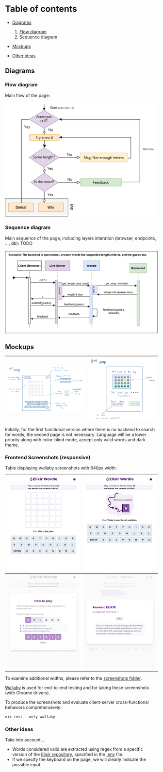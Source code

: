 # Table of contents

- [Diagrams](#diagrams)
  1. [Flow diagram](#flow-diagram)
  2. [Sequence diagram](#sequence-diagram)

- [Mockups](#mockups)
- [Other ideas](#other-ideas)

## Diagrams

### Flow diagram

Main flow of the page:

![Flow Diagram](/docs/images/diagrams/flow_diagram.png)

### Sequence diagram

Main sequence of the page, including layers interation (browser, endpoints, ..., db): TODO

![Sequence Diagram](/docs/images/diagrams/sequence_diagram.png)

## Mockups

| <img width="500px" alt="Mockup of wordle page" src="/docs/images/mockups/page1.png" /> | <img width="430px" alt="Mockup of end game page" src="/docs/images/mockups/page2.png" /> |
| -- | -- |

Initially, for the first functional version where there is no backend to search for words, the second page is not necessary. Language will be a lower priority along with color-blind mode, accept only valid words and dark theme.

### Frontend Screenshots  (responsive)

Table displaying wallaby screenshots with 640px width:

| <img width="500px" alt="Screenshot of wordle page 640px width when word is available" src="/docs/images/screenshots/screenshot-w-640.png" /> |  <img width="500px" alt="Screenshot of wordle page when word is not available" src="/docs/images/screenshots/screenshot-unavailable-word-w-640.png" /> |
| -- | -- |
| <img width="500px" alt="Screenshot of wordle page 640px width when rules are displayed" src="/docs/images/screenshots/screenshot-rules-w-640.png" /> | <img width="500px" alt="Screenshot of wordle page 640px width when rules are displayed" src="/docs/images/screenshots/screenshot-results-w-640.png" /> |

To examine additional widths, please refer to the [screenshots folder](./images/screenshots/).

[Wallaby](https://github.com/elixir-wallaby/wallaby) is used for end-to-end testing and for taking these screenshots (with Chrome drivers).

To produce the screenshots and evaluate client-server cross-functional behaviors comprehensively:

```elixir
mix test --only wallaby
```

### Other ideas

Take into account ...

- Words considered valid are extracted using regex from a specific version of the [Elixir repository](https://github.com/elixir-lang/elixir/tags), specified in the [.env](/.env) file.
- If we specify the keyboard on the page, we will clearly indicate the possible input.
